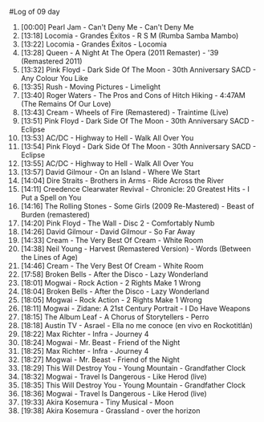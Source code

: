 #Log of 09 day

1. [00:00] Pearl Jam - Can't Deny Me - Can't Deny Me
1. [13:18] Locomia - Grandes Éxitos - R S M (Rumba Samba Mambo)
1. [13:22] Locomia - Grandes Éxitos - Locomia
1. [13:28] Queen - A Night At The Opera (2011 Remaster) - '39 (Remastered 2011)
1. [13:32] Pink Floyd - Dark Side Of The Moon - 30th Anniversary SACD - Any Colour You Like
1. [13:35] Rush - Moving Pictures - Limelight
1. [13:40] Roger Waters - The Pros and Cons of Hitch Hiking - 4:47AM (The Remains Of Our Love)
1. [13:43] Cream - Wheels of Fire (Remastered) - Traintime (Live)
1. [13:51] Pink Floyd - Dark Side Of The Moon - 30th Anniversary SACD - Eclipse
1. [13:53] AC/DC - Highway to Hell - Walk All Over You
1. [13:54] Pink Floyd - Dark Side Of The Moon - 30th Anniversary SACD - Eclipse
1. [13:55] AC/DC - Highway to Hell - Walk All Over You
1. [13:57] David Gilmour - On an Island - Where We Start
1. [14:04] Dire Straits - Brothers in Arms - Ride Across the River
1. [14:11] Creedence Clearwater Revival - Chronicle: 20 Greatest Hits - I Put a Spell on You
1. [14:16] The Rolling Stones - Some Girls (2009 Re-Mastered) - Beast of Burden (remastered)
1. [14:20] Pink Floyd - The Wall - Disc 2 - Comfortably Numb
1. [14:26] David Gilmour - David Gilmour - So Far Away
1. [14:33] Cream - The Very Best Of Cream - White Room
1. [14:38] Neil Young - Harvest (Remastered Version) - Words (Between the Lines of Age)
1. [14:46] Cream - The Very Best Of Cream - White Room
1. [17:58] Broken Bells - After the Disco - Lazy Wonderland
1. [18:01] Mogwai - Rock Action - 2 Rights Make 1 Wrong
1. [18:04] Broken Bells - After the Disco - Lazy Wonderland
1. [18:05] Mogwai - Rock Action - 2 Rights Make 1 Wrong
1. [18:11] Mogwai - Zidane: A 21st Century Portrait - I Do Have Weapons
1. [18:15] The Album Leaf - A Chorus of Storytellers - Perro
1. [18:18] Austin TV - Asrael - Ella no me conoce (en vivo en Rockotitlán)
1. [18:22] Max Richter - Infra - Journey 4
1. [18:24] Mogwai - Mr. Beast - Friend of the Night
1. [18:25] Max Richter - Infra - Journey 4
1. [18:27] Mogwai - Mr. Beast - Friend of the Night
1. [18:29] This Will Destroy You - Young Mountain - Grandfather Clock
1. [18:32] Mogwai - Travel Is Dangerous - Like Herod (live)
1. [18:35] This Will Destroy You - Young Mountain - Grandfather Clock
1. [18:36] Mogwai - Travel Is Dangerous - Like Herod (live)
1. [19:33] Akira Kosemura - Tiny Musical - Moon
1. [19:38] Akira Kosemura - Grassland - over the horizon
